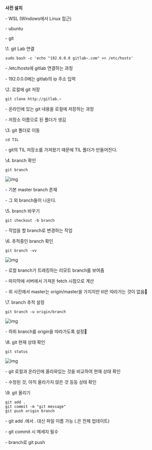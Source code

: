 **사전 설치**

\- WSL (Windows에서 Linux 접근)

\- ubuntu

\- git

 

 

\1. git Lab 연결

```
sudo bash -c 'echo "192.0.0.0 gitlab~.com" >> /etc/hosts'
```

\- /etc/hosts에 gitlab 연결하는 과정

\- 192.0.0.0에는 gitlab의 ip 주소 입력

 

 

\2. 로컬에 git 저장

```
git clone http://gitlab.~
```

 

\- 온라인에 있는 git 내용을 로컬에 저장하는 과정

\- 저장소 이름으로 된 폴더가 생김

 

 

\3. git 폴더로 이동

```
cd TIL
```

\- git의 TIL 저장소를 가져왔기 때문에 TIL 폴더가 만들어진다.

 

 

\4. branch 확인

```
git branch
```

 



![img](https://blog.kakaocdn.net/dn/oP5b9/btree5H9DzF/RtMzAOTNS4huAx6GlrBYlK/img.png)



\- 기본 master branch 존재

\- 그 외 branch들이 나온다.

 

 

\5. branch 바꾸기

```
git checkout -b branch
```

\- 작업을 할 branch로 변경하는 작업

 

 

\6. 추적중인 branch 확인

```
git branch -vv
```



![img](https://blog.kakaocdn.net/dn/cRsbde/btrehBfo1Yn/4a6VHKP1Uqs1LXEB6QfVFK/img.png)



\- 로컬 branch가 트래킹하는 리모트 branch를 보여줌

\- 마지막에 서버에서 가져온 fetch 시점으로 계산

\- 위 사진에서 master는 origin/master을 가지지만 til은 따라가는 것이 없음

 

 

 

\7. branch 추적 설정

```
git branch -u origin/branch
```



![img](https://blog.kakaocdn.net/dn/bzQNt6/btrea1GcX8S/8wl1a8kKBXEPnPFCHUVvkK/img.png)



\- 하위 branch를 origin을 따라가도록 설정

 

 

\8. git 현재 상태 확인

```
git status
```



![img](https://blog.kakaocdn.net/dn/dhrBLE/btrehGngqcs/eI4dIIXn8JBS79XrDbFar0/img.png)



\- git 로컬과 온라인에 올라와있는 것을 비교하여 현재 상태 확인

\- 수정된 것, 아직 올라가지 않은 것 등등 상태 확인

 

 

\9. git 올리기

```
git add .
git commit -m "git message"
git push origin branch
```

\- git add .에서 . 대신 파일 이름 가능 (.은 전체 업데이트)

\- git commit 시 메세지 필수

\- branch로 git push

